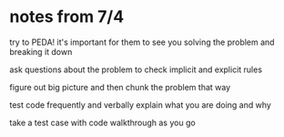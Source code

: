 # notes from 7/4

try to PEDA! it's important for them to see you solving the problem and breaking it down

ask questions about the problem to check implicit and explicit rules

figure out big picture and then chunk the problem that way

test code frequently and verbally explain what you are doing and why

take a test case with code walkthrough as you go